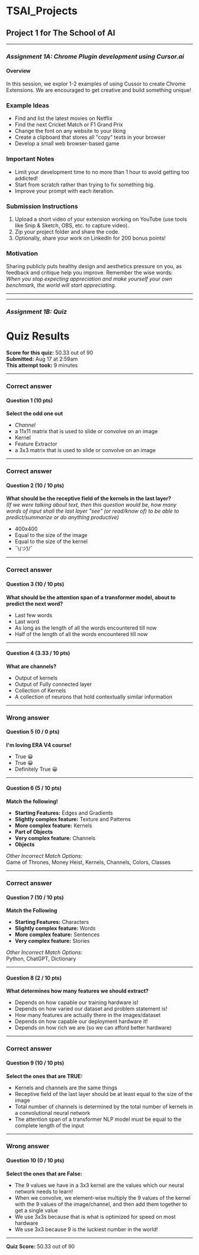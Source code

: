# TSAI_Projects

## Project 1 for The School of AI
---------------------------------------------------------------------------------------
### *Assignment 1A: Chrome Plugin development using Cursor.ai*
#### Overview
In this session, we explor 1-2 examples of using Cussor to create Chrome Extensions. We are encouraged to get creative and build something unique!

### Example Ideas
- Find and list the latest movies on Netflix
- Find the next Cricket Match or F1 Grand Prix
- Change the font on any website to your liking
- Create a clipboard that stores all "copy" texts in your browser
- Develop a small web browser-based game

### Important Notes
- Limit your development time to no more than 1 hour to avoid getting too addicted!
- Start from scratch rather than trying to fix something big.
- Improve your prompt with each iteration.

### Submission Instructions
1. Upload a short video of your extension working on YouTube (use tools like Snip & Sketch, OBS, etc. to capture video).
2. Zip your project folder and share the code.
3. Optionally, share your work on LinkedIn for 200 bonus points!

### Motivation
Sharing publicly puts healthy design and aesthetics pressure on you, as feedback and critique help you improve. Remember the wise words:  
_When you stop expecting appreciation and make yourself your own benchmark, the world will start appreciating._

---

---------------------------------------------------------------------------------------
### *Assignment 1B: Quiz*


# Quiz Results

**Score for this quiz:** 50.33 out of 90  
**Submitted:** Aug 17 at 2:59am  
**This attempt took:** 9 minutes

---

### Correct answer  
#### Question 1 (10 pts)  
**Select the odd one out**  
- *Channel* 
- a 11x11 matrix that is used to slide or convolve on an image  
- Kernel  
- Feature Extractor  
- a 3x3 matrix that is used to slide or convolve on an image  

---

### Correct answer  
#### Question 2 (10 / 10 pts)  
**What should be the receptive field of the kernels in the last layer?**  
*(If we were talking about text, then this question would be, how many words of input shall the last layer "see" (or read/know of) to be able to predict/summarize or do anything productive)*  
- 400x400  
- Equal to the size of the image  
- Equal to the size of the kernel  
- ¯\\_(ツ)_/¯  

---

### Correct answer  
#### Question 3 (10 / 10 pts)  
**What should be the attention span of a transformer model, about to predict the next word?**  
- Last few words  
- Last word  
- As long as the length of all the words encountered till now  
- Half of the length of all the words encountered till now  

---

#### Question 4 (3.33 / 10 pts)  
**What are channels?**  
- Output of kernels  
- Output of Fully connected layer  
- Collection of Kernels  
- A collection of neurons that hold contextually similar information  

---

### Wrong answer  
#### Question 5 (0 / 0 pts)  
**I'm loving ERA V4 course!**  
- True 😀  
- True 😀  
- Definitely True 😀  

---

#### Question 6 (5 / 10 pts)  
**Match the following!**  
- **Starting Features:** Edges and Gradients  
- **Slightly complex feature:** Texture and Patterns  
- **More complex feature:** Kernels  
- **Part of Objects**  
- **Very complex feature:** Channels  
- **Objects**  

*Other Incorrect Match Options:*  
Game of Thrones, Money Heist, Kernels, Channels, Colors, Classes  

---

### Correct answer  
#### Question 7 (10 / 10 pts)  
**Match the Following**  
- **Starting Features:** Characters  
- **Slightly complex feature:** Words  
- **More complex feature:** Sentences  
- **Very complex feature:** Stories  

*Other Incorrect Match Options:*  
Python, ChatGPT, Dictionary  

---

#### Question 8 (2 / 10 pts)  
**What determines how many features we should extract?**  
- Depends on how capable our training hardware is!  
- Depends on how varied our dataset and problem statement is!  
- How many features are actually there in the images/dataset  
- Depends on how capable our deployment hardware it!  
- Depends on how rich we are (so we can afford better hardware)  

---

### Correct answer  
#### Question 9 (10 / 10 pts)  
**Select the ones that are TRUE:**  
- Kernels and channels are the same things  
- Receptive field of the last layer should be at least equal to the size of the image  
- Total number of channels is determined by the total number of kernels in a convolutional neural network  
- The attention span of a transformer NLP model must be equal to the complete length of the input  

---

### Wrong answer  
#### Question 10 (0 / 10 pts)  
**Select the ones that are False:**  
- The 9 values we have in a 3x3 kernel are the values which our neural network needs to learn!  
- When we convolve, we element-wise multiply the 9 values of the kernel with the 9 values of the image/channel, and then add them together to get a single value  
- We use 3x3s because that is what is optimized for speed on most hardware  
- We use 3x3 because 9 is the luckiest number in the world!  

---

**Quiz Score:** 50.33 out of 90
